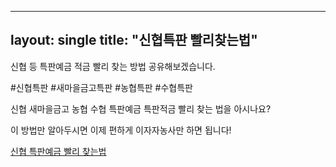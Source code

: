 ----
layout: single
title: "신협특판 빨리찾는법"
----



신협 등 특판예금 적금 빨리 찾는 방법 공유해보겠습니다.

#신협특판 #새마을금고특판 #농협특판 #수협특판

신협 새마을금고 농협 수협 특판예금 특판적금 빨리 찾는 법을 아시나요?

이 방법만 알아두시면 이제 편하게 이자자농사만 하면 됩니다!

[신협 특판예금 빨리 찾는법](https://hootgoon.com/%ec%8b%a0%ed%98%91-%ed%8a%b9%ed%8c%90-%ec%a0%95%eb%b3%b4-%ec%b0%be%ea%b8%b0/)
